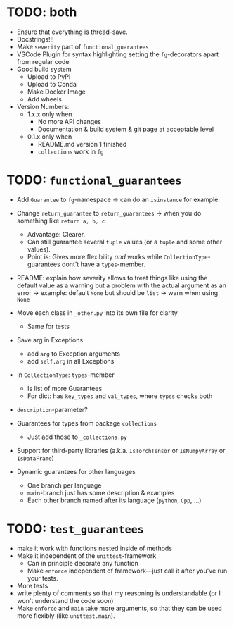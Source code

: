 # TODO: both

- Ensure that everything is thread-save.
- Docstrings!!!
- Make `severity` part of `functional_guarantees`
- VSCode Plugin for syntax highlighting setting the `fg`-decorators apart from regular code
- Good build system
  - Upload to PyPI
  - Upload to Conda
  - Make Docker Image
  - Add wheels
- Version Numbers:
  - 1.x.x only when
    - No more API changes
    - Documentation & build system & git page at acceptable level
  - 0.1.x only when
    - README.md version 1 finished
    - `collections` work in `fg`

# TODO: `functional_guarantees`

- Add `Guarantee` to `fg`-namespace -> can do an `isinstance` for example.

- Change `return_guarantee` to `return_guarantees` -> when you do something like `return a, b, c`
  - Advantage: Clearer.
  - Can still guarantee several `tuple` values (or a `tuple` and some other values).
  - Point is: Gives more flexibility *and* works while `CollectionType`-guarantees dont't have a `types`-member.

- README: explain how severity allows to treat things like using the default value as a warning but a problem with 
the actual argument as an error &rarr; example: default `None` but should be `list` &rarr; warn when using `None`

- Move each class in `_other.py` into its own file for clarity
    - Same for tests

- Save arg in Exceptions
    - add `arg` to Exception arguments
    - add `self.arg` in all Exceptions

- In `CollectionType`: `types`-member
  - Is list of more Guarantees
  - For dict: has `key_types` and `val_types`, where `types` checks both

- `description`-parameter?

- Guarantees for types from package `collections` 
  - Just add those to `_collections.py`

- Support for third-party libraries (a.k.a. `IsTorchTensor` or `IsNumpyArray` or `IsDataFrame`)

- Dynamic guarantees for other languages
  - One branch per language
  - `main`-branch just has some description & examples
  - Each other branch named after its language (`python`, `Cpp`, ...)


# TODO: `test_guarantees`

- make it work with functions nested inside of methods
- Make it independent of the `unittest`-framework
  - Can in principle decorate any function
  - Make `enforce` independent of framework&mdash;just call it after you've run your tests.
- More tests
- write plenty of comments so that my reasoning is understandable 
   (or I won't understand the code soon)
- Make `enforce` and `main` take more arguments, so that they can be used more 
flexibly (like `unittest.main`).
